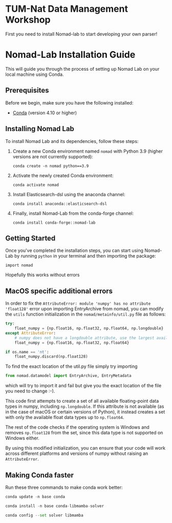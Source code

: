 TUM-Nat Data Management Workshop
=============================

First you need to install Nomad-lab to start developing your own parser!

 Nomad-Lab Installation Guide
=============================

This  will guide you through the process of setting up Nomad Lab on your local machine using Conda.

Prerequisites
-------------

Before we begin, make sure you have the following installed:

* [Conda](https://docs.conda.io/en/latest/miniconda.html) (version 4.10 or higher)

Installing Nomad Lab
--------------------

To install Nomad Lab and its dependencies, follow these steps:

1. Create a new Conda environment named `nomad` with Python 3.9 (higher versions are not currently supported):

   ```
   conda create -n nomad python==3.9
   ```

2. Activate the newly created Conda environment:

   ```
   conda activate nomad
   ```

3. Install Elasticsearch-dsl using the anaconda channel:

   ```
   conda install anaconda::elasticsearch-dsl
   ```

4. Finally, install Nomad-Lab from the conda-forge channel:

   ```
   conda install conda-forge::nomad-lab
   ```

Getting Started
---------------

Once you've completed the installation steps, you can start using Nomad-Lab by running `python` in your terminal and then importing the package:

```
import nomad
```
Hopefully this works without errors



MacOS specific additional errors
-----------------------

 In order to fix the `AttributeError: module 'numpy' has no attribute 'float128'` error upon importing EntryArchive from nomad, you can modify the `utils` function initialization in the `nomad/metainfo/util.py` file as follows:
```python
try:
    float_numpy = {np.float16, np.float32, np.float64, np.longdouble}
except AttributeError:
    # numpy does not have a longdouble attribute, use the largest available dtype instead
    float_numpy = {np.float16, np.float32, np.float64}

if os.name == 'nt':
    float_numpy.discard(np.float128)
```

To find the exact location of the util.py file simply try importing 

```python
from nomad.datamodel import EntryArchive, EntryMetadata
```
which will try to import it and fail but give you the exact location of the file you need to change :-).

This code first attempts to create a set of all available floating-point data types in numpy, including `np.longdouble`. If this attribute is not available (as in the case of macOS or certain versions of 
Python), it instead creates a set with only the available float data types up to `np.float64`.

The rest of the code checks if the operating system is Windows and removes `np.float128` from the set, since this data type is not supported on Windows either.

By using this modified initialization, you can ensure that your code will work across different platforms and versions of numpy without raising an `AttributeError`.


Making Conda faster
-----------------------

Run these three commands to make conda work better:

```python
conda update -n base conda
```


```python
conda install -n base conda-libmamba-solver
```


```python
conda config --set solver libmamba
```
